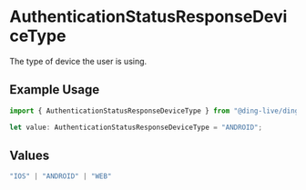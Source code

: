 # AuthenticationStatusResponseDeviceType

The type of device the user is using.

## Example Usage

```typescript
import { AuthenticationStatusResponseDeviceType } from "@ding-live/ding/models/components";

let value: AuthenticationStatusResponseDeviceType = "ANDROID";
```

## Values

```typescript
"IOS" | "ANDROID" | "WEB"
```